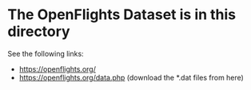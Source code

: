 # The OpenFlights Dataset is in this directory

See the following links:

- https://openflights.org/
- https://openflights.org/data.php  (download the *.dat files from here)

